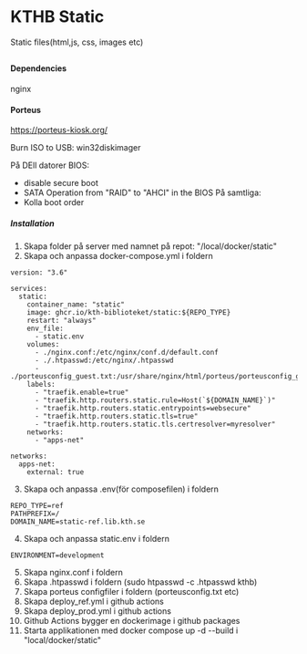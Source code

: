 # KTHB Static
Static files(html,js, css, images etc)

##

###


#### Dependencies
nginx

#### Porteus 
https://porteus-kiosk.org/  

Burn ISO to USB: win32diskimager  

På DEll datorer BIOS:
- disable secure boot
- SATA Operation from "RAID" to "AHCI" in the BIOS
På samtliga:
- Kolla boot order

##### Installation

1.  Skapa folder på server med namnet på repot: "/local/docker/static"
2.  Skapa och anpassa docker-compose.yml i foldern
```
version: "3.6"

services:
  static:
    container_name: "static"
    image: ghcr.io/kth-biblioteket/static:${REPO_TYPE}
    restart: "always"
    env_file:
      - static.env
    volumes:
      - ./nginx.conf:/etc/nginx/conf.d/default.conf
      - ./.htpasswd:/etc/nginx/.htpasswd
      - ./porteusconfig_guest.txt:/usr/share/nginx/html/porteus/porteusconfig_guest.txt
    labels:
      - "traefik.enable=true"
      - "traefik.http.routers.static.rule=Host(`${DOMAIN_NAME}`)"
      - "traefik.http.routers.static.entrypoints=websecure"
      - "traefik.http.routers.static.tls=true"
      - "traefik.http.routers.static.tls.certresolver=myresolver"
    networks:
      - "apps-net"

networks:
  apps-net:
    external: true
```
3.  Skapa och anpassa .env(för composefilen) i foldern
```
REPO_TYPE=ref
PATHPREFIX=/
DOMAIN_NAME=static-ref.lib.kth.se
```
4.  Skapa och anpassa static.env i foldern
```
ENVIRONMENT=development

```
5. Skapa nginx.conf i foldern
6. Skapa .htpasswd i foldern (sudo htpasswd -c .htpasswd kthb)
7. Skapa porteus configfiler i foldern (porteusconfig.txt etc)
8. Skapa deploy_ref.yml i github actions
8. Skapa deploy_prod.yml i github actions
10. Github Actions bygger en dockerimage i github packages
11. Starta applikationen med docker compose up -d --build i "local/docker/static"

